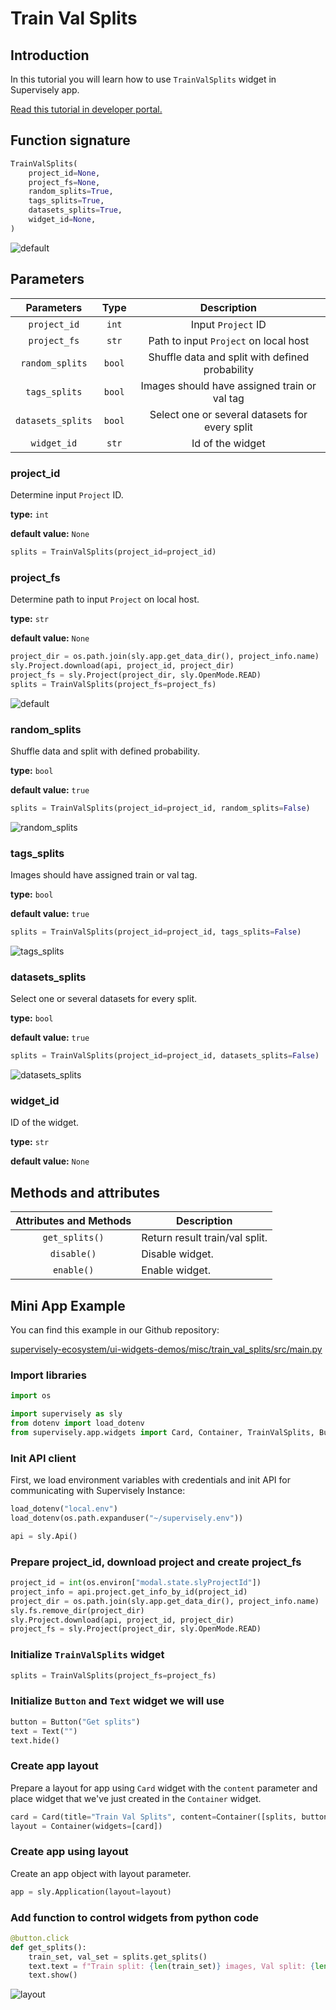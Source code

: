 # Train Val Splits

## Introduction

In this tutorial you will learn how to use `TrainValSplits` widget in Supervisely app.

[Read this tutorial in developer portal.](https://developer.supervise.ly/app-development/apps-with-gui/trainvalsplits)

## Function signature

```python
TrainValSplits(
    project_id=None,
    project_fs=None,
    random_splits=True,
    tags_splits=True,
    datasets_splits=True,
    widget_id=None,
)
```

![default](https://user-images.githubusercontent.com/120389559/222371242-96bc091e-e3e4-4135-a578-727026453842.gif)

## Parameters

|    Parameters     |  Type  |                   Description                   |
| :---------------: | :----: | :---------------------------------------------: |
|   `project_id`    | `int`  |               Input `Project` ID                |
|   `project_fs`    | `str`  |      Path to input `Project` on local host      |
|  `random_splits`  | `bool` | Shuffle data and split with defined probability |
|   `tags_splits`   | `bool` |  Images should have assigned train or val tag   |
| `datasets_splits` | `bool` | Select one or several datasets for every split  |
|    `widget_id`    | `str`  |                Id of the widget                 |

### project_id

Determine input `Project` ID.

**type:** `int`

**default value:** `None`

```python
splits = TrainValSplits(project_id=project_id)
```

### project_fs

Determine path to input `Project` on local host.

**type:** `str`

**default value:** `None`

```python
project_dir = os.path.join(sly.app.get_data_dir(), project_info.name)
sly.Project.download(api, project_id, project_dir)
project_fs = sly.Project(project_dir, sly.OpenMode.READ)
splits = TrainValSplits(project_fs=project_fs)
```

![default](https://user-images.githubusercontent.com/120389559/222371242-96bc091e-e3e4-4135-a578-727026453842.gif)

### random_splits

Shuffle data and split with defined probability.

**type:** `bool`

**default value:** `true`

```python
splits = TrainValSplits(project_id=project_id, random_splits=False)
```

![random_splits](https://user-images.githubusercontent.com/120389559/222375099-fa7f0aa2-51f0-4800-9c04-5d8a64de9f73.gif)

### tags_splits

Images should have assigned train or val tag.

**type:** `bool`

**default value:** `true`

```python
splits = TrainValSplits(project_id=project_id, tags_splits=False)
```

![tags_splits](https://user-images.githubusercontent.com/120389559/222375745-ec6dc5ee-a438-427e-b4ab-b55f8c2f185b.gif)

### datasets_splits

Select one or several datasets for every split.

**type:** `bool`

**default value:** `true`

```python
splits = TrainValSplits(project_id=project_id, datasets_splits=False)
```

![datasets_splits](https://user-images.githubusercontent.com/120389559/222376683-28eb633f-1ad7-4baa-a6c5-bbd32eb7d738.gif)

### widget_id

ID of the widget.

**type:** `str`

**default value:** `None`

## Methods and attributes

| Attributes and Methods | Description                    |
| :--------------------: | ------------------------------ |
|     `get_splits()`     | Return result train/val split. |
|      `disable()`       | Disable widget.                |
|       `enable()`       | Enable widget.                 |

## Mini App Example

You can find this example in our Github repository:

[supervisely-ecosystem/ui-widgets-demos/misc/train_val_splits/src/main.py](https://github.com/supervisely-ecosystem/ui-widgets-demos/blob/master/misc/train_val_splits/src/main.py)

### Import libraries

```python
import os

import supervisely as sly
from dotenv import load_dotenv
from supervisely.app.widgets import Card, Container, TrainValSplits, Button, Text
```

### Init API client

First, we load environment variables with credentials and init API for communicating with Supervisely Instance:

```python
load_dotenv("local.env")
load_dotenv(os.path.expanduser("~/supervisely.env"))

api = sly.Api()
```

### Prepare project_id, download project and create project_fs

```python
project_id = int(os.environ["modal.state.slyProjectId"])
project_info = api.project.get_info_by_id(project_id)
project_dir = os.path.join(sly.app.get_data_dir(), project_info.name)
sly.fs.remove_dir(project_dir)
sly.Project.download(api, project_id, project_dir)
project_fs = sly.Project(project_dir, sly.OpenMode.READ)
```

### Initialize `TrainValSplits` widget

```python
splits = TrainValSplits(project_fs=project_fs)
```

### Initialize `Button` and `Text` widget we will use

```python
button = Button("Get splits")
text = Text("")
text.hide()

```

### Create app layout

Prepare a layout for app using `Card` widget with the `content` parameter and place widget that we've just created in the `Container` widget.

```python
card = Card(title="Train Val Splits", content=Container([splits, button, text], gap=5))
layout = Container(widgets=[card])
```

### Create app using layout

Create an app object with layout parameter.

```python
app = sly.Application(layout=layout)
```

### Add function to control widgets from python code

```python
@button.click
def get_splits():
    train_set, val_set = splits.get_splits()
    text.text = f"Train split: {len(train_set)} images, Val split: {len(val_set)} images"
    text.show()
```

![layout](https://user-images.githubusercontent.com/120389559/222379597-f31db481-297d-4e29-a086-5ba9313208ed.gif)
